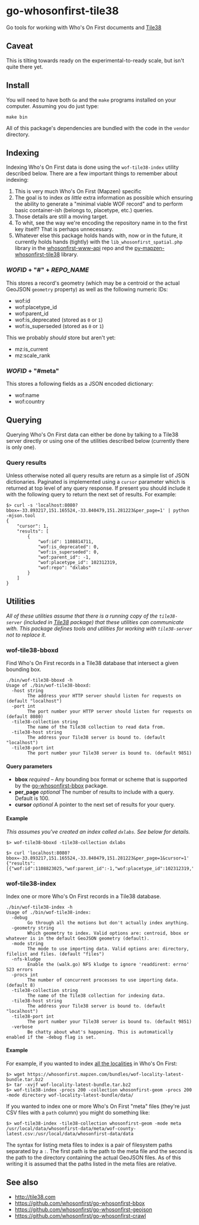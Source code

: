 # go-whosonfirst-tile38

Go tools for working with Who's On First documents and [Tile38](http://tile38.com)

## Caveat

This is tilting towards ready on the experimental-to-ready scale, but isn't quite there yet.

## Install

You will need to have both `Go` and the `make` programs installed on your computer. Assuming you do just type:

```
make bin
```

All of this package's dependencies are bundled with the code in the `vendor` directory.

## Indexing

Indexing Who's On First data is done using the `wof-tile38-index` utility described below. There are a few important things to remember about indexing:

1. This is very much Who's On First (Mapzen) specific
2. The goal is to index _as little_ extra information as possible which ensuring the ability to generate a "minimal viable WOF record" and to perform basic container-ish (belongs to, placetype, etc.) queries.
3. Those details are still a moving target.
4. To whit, see the way we're encoding the repository name in to the first key itself? That is perhaps unnecessary.
5. Whatever else this package holds hands with, now or in the future, it currently holds hands (tightly) with the `lib_whosonfirst_spatial.php` library in the [whosonfirst-www-api](https://github.com/whosonfirst/whosonfirst-www-api) repo and the [py-mapzen-whosonfirst-tile38](https://github.com/whosonfirst/py-mapzen-whosonfirst-tile38) library.

### _WOFID_ + "#" + _REPO_NAME_

This stores a record's geometry (which may be a centroid or the actual GeoJSON `geometry` property) as well as the following numeric IDs:

* wof:id
* wof:placetype_id
* wof:parent_id
* wof:is_deprecated	(stored as `0` or `1`)
* wof:is_superseded	(stored as `0` or `1`)

This we probably _should_ store but aren't yet:

* mz:is_current
* mz:scale_rank

### _WOFID_ + "#meta"

This stores a following fields as a JSON encoded dictionary:

* wof:name
* wof:country

## Querying

Querying Who's On First data can either be done by talking to a Tile38 server directly or using one of the utilities described below (currently there is only one).

### Query results

Unless otherwise noted all query results are return as a simple list of JSON dictionaries. Paginated is implemented using a `cursor` parameter which is returned at top level of any query response. If present you should include it with the following query to return the next set of results. For example:

```
$> curl -s 'localhost:8080?bbox=-33.893217,151.165524,-33.840479,151.281223&per_page=1' | python -mjson.tool
{
    "cursor": 1,
    "results": [
        {
            "wof:id": 1108814711,
            "wof:is_deprecated": 0,
            "wof:is_superseded": 0,
            "wof:parent_id": -1,
            "wof:placetype_id": 102312319,
            "wof:repo": "dxlabs"
        }
    ]
}
```

## Utilities

_All of these utilities assume that there is a running copy of the `tile38-server` (included in [Tile38](https://github.com/tidwall/tile38/) package) that these utilities can communicate with. This package defines tools and utilities for working with `tile38-server` not to replace it._

### wof-tile38-bboxd

Find Who's On First records in a Tile38 database that intersect a given bounding box. 

```
./bin/wof-tile38-bboxd -h
Usage of ./bin/wof-tile38-bboxd:
  -host string
    	The address your HTTP server should listen for requests on (default "localhost")
  -port int
    	The port number your HTTP server should listen for requests on (default 8080)
  -tile38-collection string
    	The name of the Tile38 collection to read data from.
  -tile38-host string
    	The address your Tile38 server is bound to. (default "localhost")
  -tile38-port int
    	The port number your Tile38 server is bound to. (default 9851)
```

#### Query parameters

* **bbox** _required_ – Any bounding box format or scheme that is supported by the [go-whosonfirst-bbox](https://github.com/whosonfirst/go-whosonfirst-bbox) package.
* **per_page** _optional_ The number of results to include with a query. Default is 100.
* **cursor** _optional_ A pointer to the next set of results for your query.

#### Example

_This assumes you've created an index called `dxlabs`. See below for details._

```
$> wof-tile38-bboxd -tile38-collection dxlabs

$> curl 'localhost:8080?bbox=-33.893217,151.165524,-33.840479,151.281223&per_page=1&cursor=1'
{"results":[{"wof:id":1108823025,"wof:parent_id":-1,"wof:placetype_id":102312319,"wof:is_superseded":0,"wof:is_deprecated":0}],"cursor":2}
```

### wof-tile38-index

Index one or more Who's On First records in a Tile38 database.

```
./bin/wof-tile38-index -h
Usage of ./bin/wof-tile38-index:
  -debug
    	Go through all the motions but don't actually index anything.
  -geometry string
    	Which geometry to index. Valid options are: centroid, bbox or whatever is in the default GeoJSON geometry (default).
  -mode string
    	The mode to use importing data. Valid options are: directory, filelist and files. (default "files")
  -nfs-kludge
    	Enable the (walk.go) NFS kludge to ignore 'readdirent: errno' 523 errors
  -procs int
    	The number of concurrent processes to use importing data. (default 8)
  -tile38-collection string
    	The name of the Tile38 collection for indexing data.
  -tile38-host string
    	The address your Tile38 server is bound to. (default "localhost")
  -tile38-port int
    	The port number your Tile38 server is bound to. (default 9851)
  -verbose
    	Be chatty about what's happening. This is automatically enabled if the -debug flag is set.
```

#### Example

For example, if you wanted to index [all the localities](https://whosonfirst.mapzen.com/bundles/#placetypes-common) in Who's On First:

```
$> wget https://whosonfirst.mapzen.com/bundles/wof-locality-latest-bundle.tar.bz2
$> tar -xvjf wof-locality-latest-bundle.tar.bz2
$> wof-tile38-index -procs 200 -collection whosonfirst-geom -procs 200 -mode directory wof-locality-latest-bundle/data/
```

If you wanted to index one or more Who's On First "meta" files (they're just CSV files with a `path` column) you might do something like:

```
$> wof-tile38-index -tile38-collection whosonfirst-geom -mode meta /usr/local/data/whosonfirst-data/meta/wof-county-latest.csv:/usr/local/data/whosonfirst-data/data
```

The syntax for listing meta files to index is a pair of filesystem paths separated by a `:`. The first path is the path to the meta file and the second is the path to the directory containing the actual GeoJSON files. As of this writing it is assumed that the paths listed in the meta files are relative.

## See also

* http://tile38.com
* https://github.com/whosonfirst/go-whosonfirst-bbox
* https://github.com/whosonfirst/go-whosonfirst-geojson
* https://github.com/whosonfirst/go-whosonfirst-crawl
